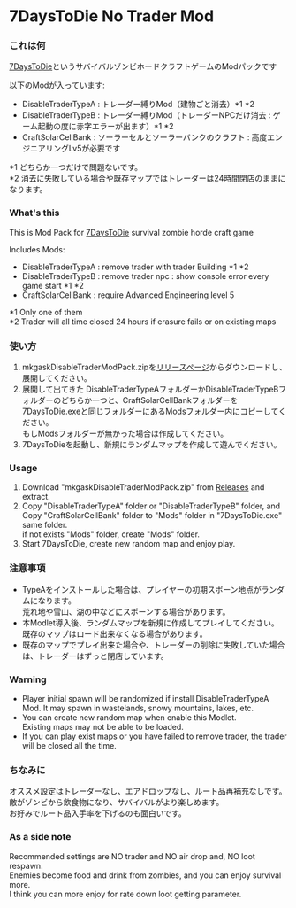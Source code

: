 # 7DaysToDie No Trader Mod

### これは何

[7DaysToDie](https://7daystodie.com)というサバイバルゾンビホードクラフトゲームのModパックです

以下のModが入っています:

- DisableTraderTypeA : トレーダー縛りMod（建物ごと消去）*1 *2
- DisableTraderTypeB : トレーダー縛りMod（トレーダーNPCだけ消去 : ゲーム起動の度に赤字エラーが出ます）*1 *2
- CraftSolarCellBank : ソーラーセルとソーラーバンクのクラフト : 高度エンジニアリングLv5が必要です

*1 どちらか一つだけで問題ないです。  
*2 消去に失敗している場合や既存マップではトレーダーは24時間閉店のままになります。  

### What's this

This is Mod Pack for [7DaysToDie](https://7daystodie.com) survival zombie horde craft game

Includes Mods:

- DisableTraderTypeA : remove trader with trader Building *1 *2
- DisableTraderTypeB : remove trader npc : show console error every game start *1 *2
- CraftSolarCellBank : require Advanced Engineering level 5

*1 Only one of them  
*2 Trader will all time closed 24 hours if erasure fails or on existing maps  

### 使い方

1. mkgaskDisableTraderModPack.zipを[リリースページ](https://github.com/mkgask/mkgask7dtdNoTraderMod/releases)からダウンロードし、展開してください。
1. 展開して出てきた DisableTraderTypeAフォルダーかDisableTraderTypeBフォルダーのどちらか一つと、CraftSolarCellBankフォルダーを7DaysToDie.exeと同じフォルダーにあるModsフォルダー内にコピーしてください。  
  もしModsフォルダーが無かった場合は作成してください。
1. 7DaysToDieを起動し、新規にランダムマップを作成して遊んでください。

### Usage

1. Download "mkgaskDisableTraderModPack.zip" from [Releases](https://github.com/mkgask/mkgask7dtdNoTraderMod/releases) and extract.
1. Copy "DisableTraderTypeA" folder or "DisableTraderTypeB" folder, and Copy "CraftSolarCellBank" folder to "Mods" folder in "7DaysToDie.exe" same folder.  
  if not exists "Mods" folder, create "Mods" folder.
1.  Start 7DaysToDie, create new random map and enjoy play.

### 注意事項

- TypeAをインストールした場合は、プレイヤーの初期スポーン地点がランダムになります。  
  荒れ地や雪山、湖の中などにスポーンする場合があります。
- 本Modlet導入後、ランダムマップを新規に作成してプレイしてください。  
  既存のマップはロード出来なくなる場合があります。
- 既存のマップでプレイ出来た場合や、トレーダーの削除に失敗していた場合は、トレーダーはずっと閉店しています。

### Warning

- Player initial spawn will be randomized if install DisableTraderTypeA Mod.
  It may spawn in wastelands, snowy mountains, lakes, etc.
- You can create new random map when enable this Modlet.  
  Existing maps may not be able to be loaded.
- If you can play exist maps or you have failed to remove trader, the trader will be closed all the time.

### ちなみに

オススメ設定はトレーダーなし、エアドロップなし、ルート品再補充なしです。  
敵がゾンビから飲食物になり、サバイバルがより楽しめます。  
お好みでルート品入手率を下げるのも面白いです。

### As a side note

Recommended settings are NO trader and NO air drop and, NO loot respawn.  
Enemies become food and drink from zombies, and you can enjoy survival more.  
I think you can more enjoy for rate down loot getting parameter.
